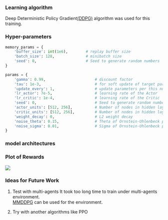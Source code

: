 ### Learning algorithm
Deep Deterministic Policy Gradient[(DDPG)](https://arxiv.org/abs/1509.02971) algorithm was used for this training.

### Hyper-parameters
```python
memory_params = {
    'buffer_size': int(1e6),        # replay buffer size
    'batch_size': 128,              # minibatch size
    'seed': 0,                      # Seed to generate random numbers
}
```

```python
params = {
    'gamma': 0.99,                      # discount factor
    'tau': 1e-3,                        # for soft update of target parameters
    'update_every': 1,                  # update parameters per this number
    'lr_actor': 7e-5,                   # learning rate of the Actor
    'lr_critic': 1e-4,                  # learning rate of the Critic
    'seed': 0,                          # Seed to generate random numbers
    'actor_units': [512, 256],          # Number of nodes in hidden layers of the Actor
    'critic_units': [512, 256],         # Number of nodes in hidden layers of the Critic
    'weight_decay': 0,                  # L2 weight decay
    'noise_theta': 0.15,                # Theta of Ornstein-Uhlenbeck process
    'noise_sigma': 0.01,                # Sigma of Ornstein-Uhlenbeck process
}
```

### model architectures

### Plot of Rewards
![](ddpg_plot.jpg)

### Ideas for Future Work
1. Test with multi-agents
It took too long time to train under multi-agents environment.<br>
[MMDDPG](https://arxiv.org/abs/1706.02275) can be used for the environment.

2. Try with another algorithms like PPO